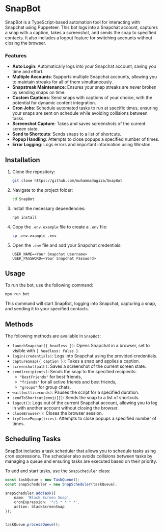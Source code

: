 # SnapBot

SnapBot is a TypeScript-based automation tool for interacting with Snapchat using Puppeteer. This bot logs into a Snapchat account, captures a snap with a caption, takes a screenshot, and sends the snap to specified contacts. It also includes a logout feature for switching accounts without closing the browser.

### Features

- **Auto Login**: Automatically logs into your Snapchat account, saving you time and effort.
- **Multiple Accounts**: Supports multiple Snapchat accounts, allowing you to maintain streaks for all of them simultaneously.
- **Snapstreak Maintenance**: Ensures your snap streaks are never broken by sending snaps on time.
- **Custom Captions**: Send snaps with captions of your choice, with the potential for dynamic content integration.
- **Cron Jobs**: Schedule automated tasks to run at specific times, ensuring your snaps are sent on schedule while avoiding collisions between tasks.
- **Screenshot Capture**: Takes and saves screenshots of the current screen state.
- **Send to Shortcuts**: Sends snaps to a list of shortcuts.
- **Popup Handling**: Attempts to close popups a specified number of times.
- **Error Logging**: Logs errors and important information using Winston.

## Installation

1. Clone the repository:
   ```sh
   git clone https://github.com/muhammadagiza/SnapBot
   ```
2. Navigate to the project folder:
   ```sh
   cd SnapBot
   ```
3. Install the necessary dependencies:
   ```sh
   npm install
   ```
4. Copy the `.env.example` file to create a `.env` file:
   ```sh
   cp .env.example .env
   ```
5. Open the `.env` file and add your Snapchat credentials:
   ```env
   USER_NAME=<Your Snapchat Username>
   USER_PASSWORD=<Your Snapchat Password>
   ```

## Usage

To run the bot, use the following command:
   ```sh
   npm run bot
   ```
This command will start SnapBot, logging into Snapchat, capturing a snap, and sending it to your specified contacts.

## Methods

The following methods are available in `SnapBot`:

- `launchSnapchat({ headless })`: Opens Snapchat in a browser, set to visible with `{ headless: false }`.
- `login(credentials)`: Logs into Snapchat using the provided credentials.
- `captureSnap({ caption })`: Takes a snap and applies a caption.
- `screenshot(path)`: Saves a screenshot of the current screen state.
- `send(recipients)`: Sends the snap to the specified recipients:
  - `"BestFriends"` for best friends,
  - `"friends"` for all active friends and best friends,
  - `"groups"` for group chats.
- `wait(milliseconds)`: Pauses the script for a specified duration.
- `sendToShortcut(emoji[])`: Sends the snap to a list of shortcuts.
- `logout()`: Logs out of the current Snapchat account, allowing you to log in with another account without closing the browser.
- `closeBrowser()`: Closes the browser session.
- `tryClosePopup(tries)`: Attempts to close popups a specified number of times.

## Scheduling Tasks

SnapBot includes a task scheduler that allows you to schedule tasks using cron expressions. The scheduler also avoids collisions between tasks by managing a queue and ensuring tasks are executed based on their priority.


To add and start tasks, use the `SnapScheduler` class:

```ts
const taskQueue = new TaskQueue();
const snapScheduler = new SnapScheduler(taskQueue);

snapScheduler.addTask({
    name: 'Black Screen Snap',
    cronExpression: '*/5 * * * *',
    action: blackScreenSnap
});


taskQueue.processQueue();
```